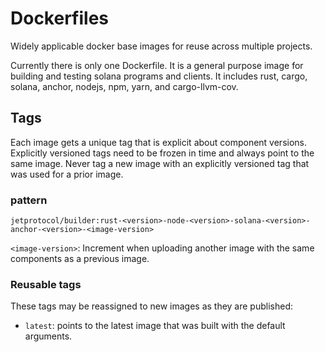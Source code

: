 # Dockerfiles

Widely applicable docker base images for reuse across multiple projects.

Currently there is only one Dockerfile. It is a general purpose image for building and testing solana programs and clients. It includes rust, cargo, solana, anchor, nodejs, npm, yarn, and cargo-llvm-cov.

## Tags
Each image gets a unique tag that is explicit about component versions. Explicitly versioned tags need to be frozen in time and always point to the same image. Never tag a new image with an explicitly versioned tag that was used for a prior image.

### pattern
```
jetprotocol/builder:rust-<version>-node-<version>-solana-<version>-anchor-<version>-<image-version>
```
`<image-version>`: Increment when uploading another image with the same components as a previous image. 

### Reusable tags
These tags may be reassigned to new images as they are published:
- `latest`: points to the latest image that was built with the default arguments.
